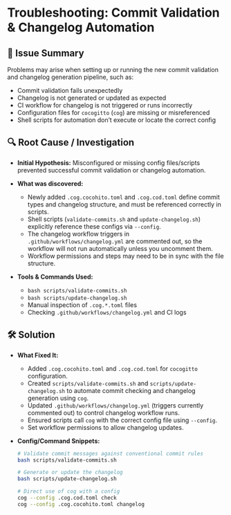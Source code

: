 # Troubleshooting: Commit Validation & Changelog Automation

## 🧩 Issue Summary
Problems may arise when setting up or running the new commit validation and changelog generation pipeline, such as:
- Commit validation fails unexpectedly
- Changelog is not generated or updated as expected
- CI workflow for changelog is not triggered or runs incorrectly
- Configuration files for `cocogitto` (`cog`) are missing or misreferenced
- Shell scripts for automation don’t execute or locate the correct config

## 🔍 Root Cause / Investigation

- **Initial Hypothesis:**
  Misconfigured or missing config files/scripts prevented successful commit validation or changelog automation.

- **What was discovered:**
  - Newly added `.cog.cocohito.toml` and `.cog.cod.toml` define commit types and changelog structure, and must be referenced correctly in scripts.
  - Shell scripts (`validate-commits.sh` and `update-changelog.sh`) explicitly reference these configs via `--config`.
  - The changelog workflow triggers in `.github/workflows/changelog.yml` are commented out, so the workflow will not run automatically unless you uncomment them.
  - Workflow permissions and steps may need to be in sync with the file structure.

- **Tools & Commands Used:**
  - `bash scripts/validate-commits.sh`
  - `bash scripts/update-changelog.sh`
  - Manual inspection of `.cog.*.toml` files
  - Checking `.github/workflows/changelog.yml` and CI logs

## 🛠️ Solution

- **What Fixed It:**
  - Added `.cog.cocohito.toml` and `.cog.cod.toml` for `cocogitto` configuration.
  - Created `scripts/validate-commits.sh` and `scripts/update-changelog.sh` to automate commit checking and changelog generation using `cog`.
  - Updated `.github/workflows/changelog.yml` (triggers currently commented out) to control changelog workflow runs.
  - Ensured scripts call `cog` with the correct config file using `--config`.
  - Set workflow permissions to allow changelog updates.

- **Config/Command Snippets:**
  ```sh
  # Validate commit messages against conventional commit rules
  bash scripts/validate-commits.sh

  # Generate or update the changelog
  bash scripts/update-changelog.sh

  # Direct use of cog with a config
  cog --config .cog.cod.toml check
  cog --config .cog.cocohito.toml changelog
